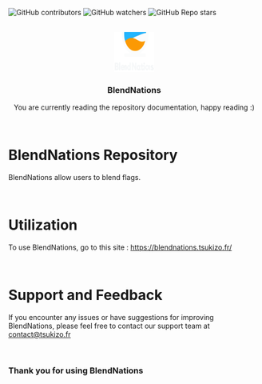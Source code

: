 ![GitHub contributors](https://img.shields.io/github/contributors/xTsuKiZox/blendnations?color=0d0&style=for-the-badge)
![GitHub watchers](https://img.shields.io/github/watchers/xTsuKiZox/blendnations?style=for-the-badge)
![GitHub Repo stars](https://img.shields.io/github/stars/xTsuKiZox/blendnations?color=%23fa0&style=for-the-badge)

<br>
<div align="center">
  <img src="./public/IMG/logoW.png" alt="Logo" width="80" height="80">
  <h3 align="center">BlendNations</h3>
  <p align="center">You are currently reading the repository documentation, happy reading :)</p>
</div>
<br>

# BlendNations Repository
BlendNations allow users to blend flags.

<br>

# Utilization
To use BlendNations, go to this site : https://blendnations.tsukizo.fr/

<br>

# Support and Feedback
If you encounter any issues or have suggestions for improving BlendNations, please feel free to contact our support team at contact@tsukizo.fr

<br>

### Thank you for using BlendNations